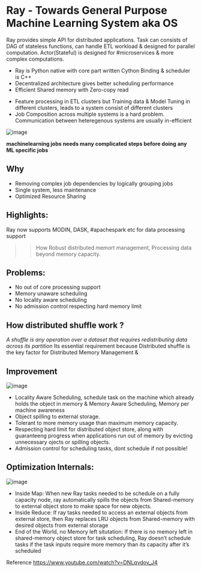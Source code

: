 # Ray - Towards General Purpose Machine Learning System aka OS

Ray provides simple API for distributed applications.
Task can consists of DAG of stateless functions, can handle ETL workload & designed for parallel computation.
Actor(Stateful) is designed for #microservices & more complex computations.
* Ray is Python native with core part written Cython Binding & scheduler is C++
* Decentralized architecture gives better scheduling performance
* Efficient Shared memory with Zero-copy read
- Feature processing in ETL clusters but Training data & Model Tuning in different clusters, leads to a system consist of different clusters 
- Job Composition across multiple systems is a hard problem. Communication between heteregenous systems are usually in-efficient



![image](https://user-images.githubusercontent.com/7579608/126032216-4492d3f9-4612-46e0-a5ba-44308840e22f.png)

__machinelearning jobs needs many complicated steps before doing any ML specific jobs__


## Why
* Removing complex job dependencies by logically grouping jobs
* Single system, less maintenance
* Optimized Resource Sharing

## Highlights:
Ray now supports MODIN, DASK, #apachespark etc for data processing support

>> How Robust distributed memort management, Processing data beyond memory capacity.

## Problems:
* No out of core processing support
* Memory unaware scheduling
* No locality aware scheduling
* No admission control respecting hard memory limit

## How distributed shuffle work ?

_A shuffle is any operation over a dataset that requires redistributing data across its partition_
Its essential requirement because Distributed shuffle is the key factor for Distributed Memory Management &

## Improvement 
![image](https://user-images.githubusercontent.com/7579608/126032207-77e08356-a3c2-42fb-96d4-9e3aaefa48ae.png)


- Locality Aware Scheduling, schedule task on the machine which already holds the object in memory & Memory Aware Scheduling, Memory per machine awareness
- Object spilling to external storage.
- Tolerant to more memory usage than maximum memory capacity. 
- Respecting hard limit for distributed object store, along with guaranteeng progress when applications run out of memory by evicting unnecessary ojects or spilling objects.
- Admission control for scheduling tasks, dont schedule if not possible!

## Optimization Internals:
![image](https://user-images.githubusercontent.com/7579608/126032201-06b589b5-5135-4318-8423-aaf5e8a21f1c.png)


* Inside Map: When new Ray tasks needed to be schedule on a fully capacity node, ray automatically spills the objects from Shared-memory to external object store to make space for new objects.
* Inside Reduce: If ray tasks needed to access an external objects from external store, then Ray replaces LRU objects from Shared-memory with desired objects from external storage
* End of the World, no Memory left situtation: If there is no memory left in shared-memory object store for task scheduling, Ray doesn’t schedule tasks if the task inputs require more memory than its capacity after it’s scheduled


Reference https://www.youtube.com/watch?v=DNLqvdov_J4
